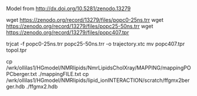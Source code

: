 Model from http://dx.doi.org/10.5281/zenodo.13279

wget https://zenodo.org/record/13279/files/popc0-25ns.trr
wget https://zenodo.org/record/13279/files/popc25-50ns.trr
wget https://zenodo.org/record/13279/files/popc407.tpr

trjcat -f popc0-25ns.trr popc25-50ns.trr -o trajectory.xtc
mv popc407.tpr topol.tpr

cp /wrk/ollilas1/HGmodel/NMRlipids/NmrLipidsCholXray/MAPPING/mappingPOPCberger.txt ./mappingFILE.txt
cp /wrk/ollilas1/HGmodel/NMRlipids/lipid_ionINTERACTION/scratch/ffgmx2berger.hdb ./ffgmx2.hdb
